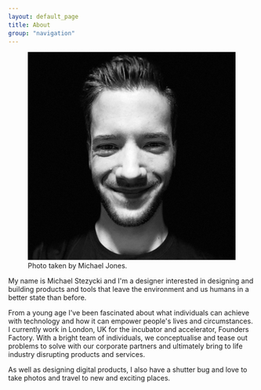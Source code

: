 ```yaml
---
layout: default_page
title: About
group: "navigation"
---
```

<div class="text-col">
  <figure>
    <img src="assets/img/content/mugshot@2x.jpg" alt="Photo taken by Michael Jones" alt="Photo taken by Michael Jones">
    <figcaption>Photo taken by Michael Jones.</figcaption>
  </figure>
  <p>My name is Michael Stezycki and I'm a designer interested in designing and building products and tools that leave the environment and us humans in a better state than before.</p>
  <p>From a young age I've been fascinated about what individuals can achieve with technology and how it can empower people's lives and circumstances. I currently work in London, UK for the incubator and accelerator, Founders Factory. With a bright team of individuals, we conceptualise and tease out problems to solve with our corporate partners and ultimately bring to life industry disrupting products and services.</p>
  <p>As well as designing digital products, I also have a shutter bug and love to take photos and travel to new and exciting places.</p>
</div>

